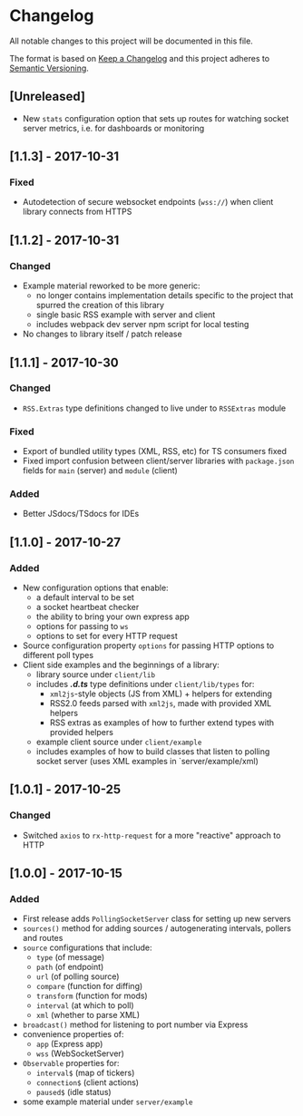 # Changelog
All notable changes to this project will be documented in this file.

The format is based on [Keep a Changelog](http://keepachangelog.com/en/1.0.0/)
and this project adheres to [Semantic Versioning](http://semver.org/spec/v2.0.0.html).

## [Unreleased]
- New `stats` configuration option that sets up routes for watching socket server metrics, i.e. for dashboards or monitoring

## [1.1.3] - 2017-10-31
### Fixed
- Autodetection of secure websocket endpoints (`wss://`) when client library connects from HTTPS

## [1.1.2] - 2017-10-31
### Changed
- Example material reworked to be more generic:
  - no longer contains implementation details specific to the project that spurred the creation of this library
  - single basic RSS example with server and client
  - includes webpack dev server npm script for local testing
- No changes to library itself / patch release

## [1.1.1] - 2017-10-30
### Changed
- `RSS.Extras` type definitions changed to live under to `RSSExtras` module

### Fixed
- Export of bundled utility types (XML, RSS, etc) for TS consumers fixed
- Fixed import confusion between client/server libraries with `package.json` fields for `main` (server) and `module` (client)

### Added
- Better JSdocs/TSdocs for IDEs

## [1.1.0] - 2017-10-27
### Added
- New configuration options that enable:
  - a default interval to be set
  - a socket heartbeat checker
  - the ability to bring your own express app
  - options for passing to `ws`
  - options to set for every HTTP request
- Source configuration property `options` for passing HTTP options to different poll types
- Client side examples and the beginnings of a library:
  - library source under `client/lib`
  - includes _**.d.ts**_ type definitions under `client/lib/types` for:
    - `xml2js`-style objects (JS from XML) + helpers for extending
    - RSS2.0 feeds parsed with `xml2js`, made with provided XML helpers
    - RSS extras as examples of how to further extend types with provided helpers
  - example client source under `client/example`
  - includes examples of how to build classes that listen to polling socket server (uses XML examples in `server/example/xml)

## [1.0.1] - 2017-10-25
### Changed
- Switched `axios` to `rx-http-request` for a more "reactive" approach to HTTP

## [1.0.0] - 2017-10-15
### Added
- First release adds `PollingSocketServer` class for setting up new servers
- `sources()` method for adding sources / autogenerating intervals, pollers and routes
- `source` configurations that include:
  - `type` (of message)
  - `path` (of endpoint)
  - `url` (of polling source)
  - `compare` (function for diffing)
  - `transform` (function for mods)
  - `interval` (at which to poll)
  - `xml` (whether to parse XML)
- `broadcast()` method for listening to port number via Express
- convenience properties of:
  - `app` (Express app)
  - `wss` (WebSocketServer)
- `Observable` properties for:
  - `interval$` (map of tickers)
  - `connection$` (client actions)
  - `paused$` (idle status)
- some example material under `server/example`
